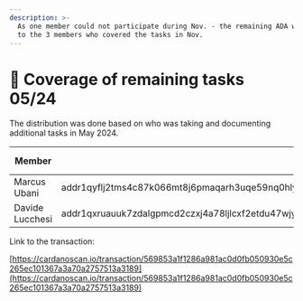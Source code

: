 ```yaml
---
description: >-
  As one member could not participate during Nov. - the remaining ADA was split
  to the 3 members who covered the tasks in Nov.
---
```


# 🦄 Coverage of remaining tasks 05/24

The distribution was done based on who was taking and documenting additional tasks in May 2024.

| Member          | Address                                                                                                 | Amount in ADA |
| --------------- | ------------------------------------------------------------------------------------------------------- | :-----------: |
| Marcus Ubani    | addr1qyflj2tms4c87k066mt8j6pmaqarh3uqe59nq0hly0rhdpa72nppkzyc0zdth2cm6q8a2v6jd9y8qqdnd05w2cgkxm5stqsgkk |     886.63    |
| Davide Lucchesi | addr1qxruauuk7zdalgpmcd2czxj4a78ljlcxf2etdu47wjytmaf7qe8q04zrre08yqzzqxk3n329hrnd8hpg8pxffupg97wqrh5fly |     226.37    |

Link to the transaction:

[https://cardanoscan.io/transaction/569853a1f1286a981ac0d0fb050930e5c265ec101367a3a70a2757513a3189](https://cardanoscan.io/transaction/569853a1f1286a981ac0d0fb050930e5c265ec101367a3a70a2757513a3189)

